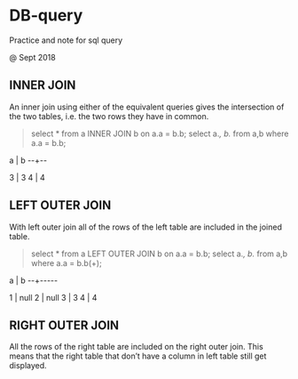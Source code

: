 # DB-query
Practice and note for sql query

@ Sept 2018

INNER JOIN
---------------
An inner join using either of the equivalent queries gives the intersection of the two tables, 
i.e. the two rows they have in common.

>select * from a INNER JOIN b on a.a = b.b;
>select a.*, b.*  from a,b where a.a = b.b;

a | b
--+--

3 | 3
4 | 4


LEFT OUTER JOIN
---------------- 
With left outer join all of the rows of the left table are included in the joined table.


>select * from a LEFT OUTER JOIN b on a.a = b.b;
>select a.*, b.*  from a,b where a.a = b.b(+);

a |  b
--+-----

1 | null
2 | null
3 |    3
4 |    4

RIGHT OUTER JOIN
----------------
All the rows of the right table are included on the right outer join. This means that the right table that don’t have a column in left table still get displayed.
